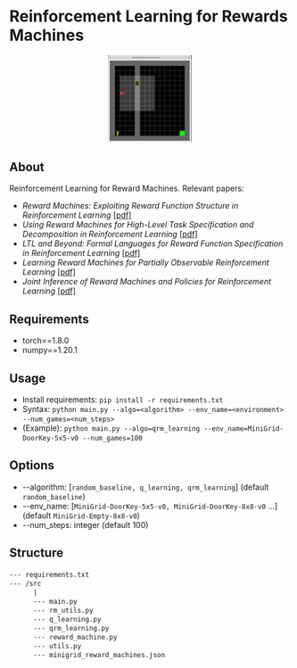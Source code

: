 ﻿# Reinforcement Learning for Rewards Machines
 
<p align="center">
<img src="/figures/minigrid.png" width=150>
</p>

 ## About
 Reinforcement Learning for Reward Machines. Relevant papers:
 * *Reward Machines: Exploiting Reward Function Structure in Reinforcement Learning* [[pdf]](https://arxiv.org/pdf/2010.03950.pdf)
 * *Using Reward Machines for High-Level Task Specification and Decomposition in Reinforcement Learning* [[pdf]](http://proceedings.mlr.press/v80/icarte18a/icarte18a.pdf)
 * *LTL and Beyond: Formal Languages for Reward Function Specification in Reinforcement Learning* [[pdf]](https://www.ijcai.org/Proceedings/2019/0840.pdf)
 * *Learning Reward Machines for Partially Observable Reinforcement Learning* [[pdf]](https://papers.nips.cc/paper/2019/file/532435c44bec236b471a47a88d63513d-Paper.pdf)
 * *Joint Inference of Reward Machines and Policies for Reinforcement Learning* [[pdf]](https://arxiv.org/pdf/1909.05912.pdf)
 
 ## Requirements
 * torch==1.8.0
 * numpy==1.20.1

 ## Usage
* Install requirements: `pip install -r requirements.txt`
* Syntax: `python main.py --algo=<algorithm> --env_name=<environment> --num_games=<num_steps>`
* (Example): `python main.py --algo=qrm_learning --env_name=MiniGrid-DoorKey-5x5-v0 --num_games=100`
 
 ## Options
 * --algorithm: [`random_baseline, q_learning, qrm_learning`] (default `random_baseline`)
 * --env_name: [`MiniGrid-DoorKey-5x5-v0, MiniGrid-DoorKey-8x8-v0` ...] (default `MiniGrid-Empty-8x8-v0`)
 * --num_steps: integer (default 100)

 ## Structure

```
--- requirements.txt
--- /src
      |
      --- main.py
      --- rm_utils.py
      --- q_learning.py
      --- qrm_learning.py
      --- reward_machine.py
      --- utils.py
      --- minigrid_reward_machines.json

